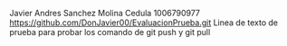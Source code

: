 Javier Andres Sanchez Molina
Cedula 1006790977 
https://github.com/DonJavier00/EvaluacionPrueba.git
Linea de texto de prueba para probar los comando de git push y git pull 
